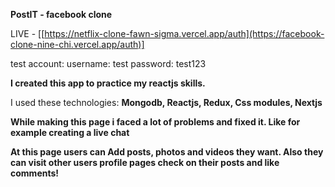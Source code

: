 ****PostIT - facebook clone****

LIVE - [[https://netflix-clone-fawn-sigma.vercel.app/auth](https://facebook-clone-nine-chi.vercel.app/auth)]

test account: 
username: test
password: test123

**I created this app to practice my reactjs skills.**

I used these technologies: **Mongodb, Reactjs, Redux, Css modules, Nextjs** 

**While making this page i faced a lot of problems and fixed it. Like for example creating a live chat**

**At this page users can Add posts, photos and videos they want. Also they can visit other users profile pages check on their posts and like comments!**
